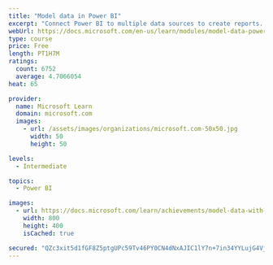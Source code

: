 ```yaml
---
title: "Model data in Power BI"
excerpt: "Connect Power BI to multiple data sources to create reports. Define the relationship between your data sources."
webUrl: https://docs.microsoft.com/en-us/learn/modules/model-data-power-bi/
type: course
price: Free
length: PT1H7M
ratings:
  count: 6752
  average: 4.7066054
heat: 65

provider:
  name: Microsoft Learn
  domain: microsoft.com
  images:
    - url: /assets/images/organizations/microsoft.com-50x50.jpg
      width: 50
      height: 50

levels:
  - Intermediate

topics:
  - Power BI

images:
  - url: https://docs.microsoft.com/learn/achievements/model-data-with-power-bi-desktop-social.png
    width: 800
    height: 400
    isCached: true

secured: "QZc3xit5d1fGF8Z5ptgUPc59Tv46PY0CN4dNxAJIC1lY7n+7in34YYLujG4VjngVBQVV7P0qNOa3hUtA7S4ZtMsVkwD1Yl+7VSxEaopyUHbq00xTboO17TdZexebxpUrsCNH1oHOywYA+jjNXHbOYDfAcyYkVtc6dFazFwdicQBEBFfYlIIIjOYhCzM+MzoYVC8PG5e93DFfOMOJHpSYCVLnEtUBSuS82rL5QAejB9Y3TlHnNUe63LVps/1ca2bgqUX9JXXtZGmadaK0oYQVUqhxpwKrCt7b1xSxeP9bCisqZCumhXRuWISgg+eS37+DHiKjGYwLt2T1Ol2B5hDPuT43PE4nznfdleSsd/srT3GYsgY/tyIcewP3jMdXcy1mppV+k42/zOUfVpJWSmyId2lOsXCB/++cAWtNz8wRBWY=;iOFhx5PVHfr2Df4Inn9P+g=="
---
```


